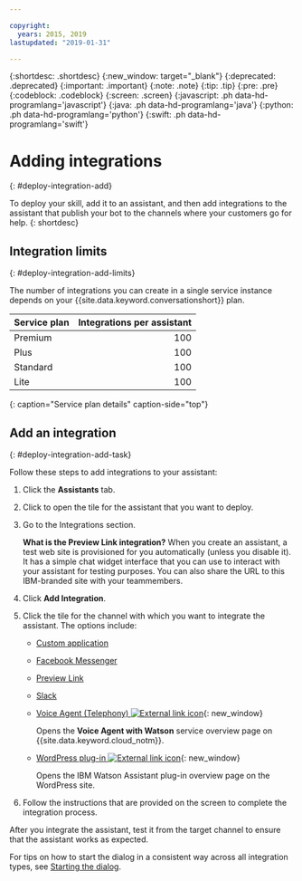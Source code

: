 ```yaml
---

copyright:
  years: 2015, 2019
lastupdated: "2019-01-31"

---
```


{:shortdesc: .shortdesc}
{:new_window: target="_blank"}
{:deprecated: .deprecated}
{:important: .important}
{:note: .note}
{:tip: .tip}
{:pre: .pre}
{:codeblock: .codeblock}
{:screen: .screen}
{:javascript: .ph data-hd-programlang='javascript'}
{:java: .ph data-hd-programlang='java'}
{:python: .ph data-hd-programlang='python'}
{:swift: .ph data-hd-programlang='swift'}

# Adding integrations
{: #deploy-integration-add}

To deploy your skill, add it to an assistant, and then add integrations to the assistant that publish your bot to the channels where your customers go for help.
{: shortdesc}

## Integration limits
{: #deploy-integration-add-limits}

The number of integrations you can create in a single service instance depends on your {{site.data.keyword.conversationshort}} plan.

| Service plan     | Integrations per assistant |
|------------------|---------------------------:|
| Premium          |                        100 |
| Plus             |                        100 |
| Standard         |                        100 |
| Lite             |                        100 |
{: caption="Service plan details" caption-side="top"}

## Add an integration
{: #deploy-integration-add-task}

Follow these steps to add integrations to your assistant:

1.  Click the **Assistants** tab.

1.  Click to open the tile for the assistant that you want to deploy.

1.  Go to the Integrations section.

    **What is the Preview Link integration?** When you create an assistant, a test web site is provisioned for you automatically (unless you disable it). It has a simple chat widget interface that you can use to interact with your assistant for testing purposes. You can also share the URL to this IBM-branded site with your teammembers.

1.  Click **Add Integration**.

1.  Click the tile for the channel with which you want to integrate the assistant. The options include:

    - [Custom application](deploy-custom-app.html)
    - [Facebook Messenger](deploy-facebook.html)
    - [Preview Link](deploy-web-link.html)
    - [Slack](deploy-slack.html)
    - [Voice Agent (Telephony)  ![External link icon](../../icons/launch-glyph.svg "External link icon")](https://console.bluemix.net/catalog/services/voice-agent-with-watson){: new_window}

      Opens the **Voice Agent with Watson** service overview page on {{site.data.keyword.cloud_notm}}.
    - [WordPress plug-in ![External link icon](../../icons/launch-glyph.svg "External link icon")](https://wordpress.org/plugins/conversation-watson/){: new_window}

      Opens the IBM Watson Assistant plug-in overview page on the WordPress site.

1.  Follow the instructions that are provided on the screen to complete the integration process.

After you integrate the assistant, test it from the target channel to ensure that the assistant works as expected.

For tips on how to start the dialog in a consistent way across all integration types, see [Starting the dialog](dialog-start.html).
